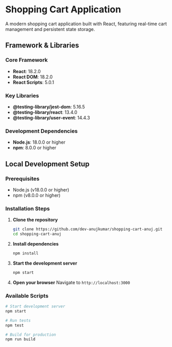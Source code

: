 # Shopping Cart Application

A modern shopping cart application built with React, featuring real-time cart management and persistent state storage.

## Framework & Libraries

### Core Framework
- **React**: 18.2.0
- **React DOM**: 18.2.0
- **React Scripts**: 5.0.1

### Key Libraries
- **@testing-library/jest-dom**: 5.16.5
- **@testing-library/react**: 13.4.0
- **@testing-library/user-event**: 14.4.3

### Development Dependencies
- **Node.js**: 18.0.0 or higher
- **npm**: 8.0.0 or higher

## Local Development Setup

### Prerequisites
- Node.js (v18.0.0 or higher)
- npm (v8.0.0 or higher)

### Installation Steps

1. **Clone the repository**
   ```bash
   git clone https://github.com/dev-anujkumar/shopping-cart-anuj.git
   cd shopping-cart-anuj
   ```

2. **Install dependencies**
   ```bash
   npm install
   ```

3. **Start the development server**
   ```bash
   npm start
   ```

4. **Open your browser**
   Navigate to `http://localhost:3000`

### Available Scripts
```bash
# Start development server
npm start

# Run tests
npm test

# Build for production
npm run build
```

